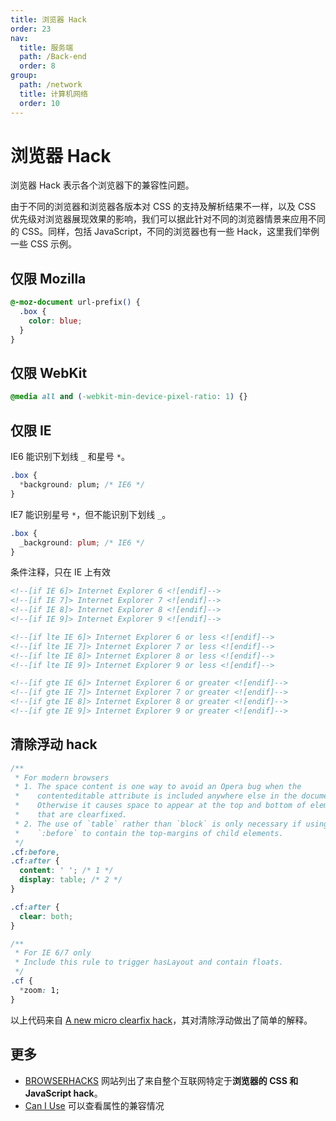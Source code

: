 ```yaml
---
title: 浏览器 Hack
order: 23
nav:
  title: 服务端
  path: /Back-end
  order: 8
group:
  path: /network
  title: 计算机网络
  order: 10
---
```


# 浏览器 Hack

浏览器 Hack 表示各个浏览器下的兼容性问题。

由于不同的浏览器和浏览器各版本对 CSS 的支持及解析结果不一样，以及 CSS 优先级对浏览器展现效果的影响，我们可以据此针对不同的浏览器情景来应用不同的 CSS。同样，包括 JavaScript，不同的浏览器也有一些 Hack，这里我们举例一些 CSS 示例。

## 仅限 Mozilla

```css
@-moz-document url-prefix() {
  .box {
    color: blue;
  }
}
```

## 仅限 WebKit

```css
@media all and (-webkit-min-device-pixel-ratio: 1) {}
```

## 仅限 IE

IE6 能识别下划线 `_` 和星号 `*`。

```css
.box {
  *background: plum; /* IE6 */
}
```

IE7 能识别星号 `*`，但不能识别下划线 `_`。

```css
.box {
  _background: plum; /* IE6 */
}
```

条件注释，只在 IE 上有效

```html
<!--[if IE 6]> Internet Explorer 6 <![endif]-->
<!--[if IE 7]> Internet Explorer 7 <![endif]-->
<!--[if IE 8]> Internet Explorer 8 <![endif]-->
<!--[if IE 9]> Internet Explorer 9 <![endif]-->

<!--[if lte IE 6]> Internet Explorer 6 or less <![endif]-->
<!--[if lte IE 7]> Internet Explorer 7 or less <![endif]-->
<!--[if lte IE 8]> Internet Explorer 8 or less <![endif]-->
<!--[if lte IE 9]> Internet Explorer 9 or less <![endif]-->

<!--[if gte IE 6]> Internet Explorer 6 or greater <![endif]-->
<!--[if gte IE 7]> Internet Explorer 7 or greater <![endif]-->
<!--[if gte IE 8]> Internet Explorer 8 or greater <![endif]-->
<!--[if gte IE 9]> Internet Explorer 9 or greater <![endif]-->
```

## 清除浮动 hack

```css
/**
 * For modern browsers
 * 1. The space content is one way to avoid an Opera bug when the
 *    contenteditable attribute is included anywhere else in the document.
 *    Otherwise it causes space to appear at the top and bottom of elements
 *    that are clearfixed.
 * 2. The use of `table` rather than `block` is only necessary if using
 *    `:before` to contain the top-margins of child elements.
 */
.cf:before,
.cf:after {
  content: ' '; /* 1 */
  display: table; /* 2 */
}

.cf:after {
  clear: both;
}

/**
 * For IE 6/7 only
 * Include this rule to trigger hasLayout and contain floats.
 */
.cf {
  *zoom: 1;
}
```

以上代码来自 [A new micro clearfix hack](http://nicolasgallagher.com/micro-clearfix-hack/)，其对清除浮动做出了简单的解释。

## 更多

- [BROWSERHACKS](http://browserhacks.com/) 网站列出了来自整个互联网特定于**浏览器的 CSS 和 JavaScript hack**。
- [Can I Use](https://www.caniuse.com/) 可以查看属性的兼容情况
